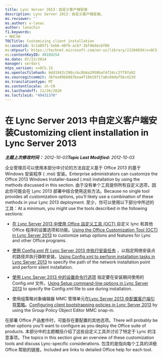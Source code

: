 ```yaml
---
title: Lync Server 2013：自定义客户端安装
description: Lync Server 2013：自定义客户端安装。
ms.reviewer: ''
ms.author: v-lanac
author: lanachin
f1.keywords:
- NOCSH
TOCTitle: Customizing client installation
ms:assetid: 5c1a85f1-5ebb-48fb-acb7-3bf46decbf80
ms:mtpsurl: https://technet.microsoft.com/en-us/library/JJ204934(v=OCS.15)
ms:contentKeyID: 48184254
ms.date: 07/23/2014
manager: serdars
mtps_version: v=OCS.15
ms.openlocfilehash: 8dd1942c298ccbc8b6a2950baf4f24cc2f797a92
ms.sourcegitcommit: 36fee89bb887bea4f18b19f17a8c69daf5bc423d
ms.translationtype: MT
ms.contentlocale: zh-CN
ms.lasthandoff: 11/26/2020
ms.locfileid: "49431370"
---
```

# <a name="customizing-client-installation-in-lync-server-2013"></a><span data-ttu-id="456c0-103">在 Lync Server 2013 中自定义客户端安装</span><span class="sxs-lookup"><span data-stu-id="456c0-103">Customizing client installation in Lync Server 2013</span></span>

<div data-xmlns="http://www.w3.org/1999/xhtml">

<div class="topic" data-xmlns="http://www.w3.org/1999/xhtml" data-msxsl="urn:schemas-microsoft-com:xslt" data-cs="https://msdn.microsoft.com/">

<div data-asp="https://msdn2.microsoft.com/asp">



</div>

<div id="mainSection">

<div id="mainBody"><span data-ttu-id="456c0-104">

<span> </span></span><span class="sxs-lookup"><span data-stu-id="456c0-104">

<span> </span></span></span>

<span data-ttu-id="456c0-105">_**主题上次修改时间：** 2012-10-03_</span><span class="sxs-lookup"><span data-stu-id="456c0-105">_**Topic Last Modified:** 2012-10-03_</span></span>

<span data-ttu-id="456c0-106">企业管理员可以使用本部分中讨论的方法自定义基于 Office 2013 的基于 Windows 安装程序 ( .msi) 安装。</span><span class="sxs-lookup"><span data-stu-id="456c0-106">Enterprise administrators can customize the Office 2013 Windows Installer-based (.msi) installation by using the methods discussed in this section.</span></span> <span data-ttu-id="456c0-107">由于没有单个工具提供所有自定义选项，因此你可能会在 Lync 2013 部署中结合使用这些方法。</span><span class="sxs-lookup"><span data-stu-id="456c0-107">Because no single tool provides all customization options, you’ll likely use a combination of these methods in your Lync 2013 deployment.</span></span> <span data-ttu-id="456c0-108">至少，你可以使用以下部分中所述的工具：</span><span class="sxs-lookup"><span data-stu-id="456c0-108">At a minimum, you might use the tools described in the following sections:</span></span>

  - <span data-ttu-id="456c0-109">[在 Lync Server 2013 中使用 Office 自定义工具 (OCT) ](lync-server-2013-using-the-office-customization-tool-oct.md) 自定义 lync 和其他 Office 程序的设置选项和功能。</span><span class="sxs-lookup"><span data-stu-id="456c0-109">[Using the Office Customization Tool (OCT) in Lync Server 2013](lync-server-2013-using-the-office-customization-tool-oct.md) to customize setup options and features for Lync and other Office programs.</span></span>

  - <span data-ttu-id="456c0-110">[使用 Config.xml 在 Lync Server 2013 中执行安装任务](lync-server-2013-using-config-xml-to-perform-installation-tasks.md) ，以指定网络安装点的路径并执行静默安装。</span><span class="sxs-lookup"><span data-stu-id="456c0-110">[Using Config.xml to perform installation tasks in Lync Server 2013](lync-server-2013-using-config-xml-to-perform-installation-tasks.md) to specify the path of the network installation point and perform silent installation.</span></span>

  - <span data-ttu-id="456c0-111">[使用 Lync Server 2013 中的设置命令行选项](lync-server-2013-using-setup-command-line-options.md) 指定要在安装期间使用的 Config.xml 文件。</span><span class="sxs-lookup"><span data-stu-id="456c0-111">[Using Setup command-line options in Lync Server 2013](lync-server-2013-using-setup-command-line-options.md) to specify the Config.xml file to use during installation.</span></span>

  - <span data-ttu-id="456c0-112">使用组策略对象编辑器 MMC 管理单元在[Lync Server 2013 中配置客户端引导策略](lync-server-2013-configuring-client-bootstrapping-policies.md)。</span><span class="sxs-lookup"><span data-stu-id="456c0-112">[Configuring client bootstrapping policies in Lync Server 2013](lync-server-2013-configuring-client-bootstrapping-policies.md) by using the Group Policy Object Editor MMC snap-in.</span></span>

<span data-ttu-id="456c0-113">在部署 Office 产品套件时，可能存在要配置的其他选项。</span><span class="sxs-lookup"><span data-stu-id="456c0-113">There will probably be other options you’ll want to configure as you deploy the Office suite of products.</span></span> <span data-ttu-id="456c0-114">本部分中的主题概括介绍了这些自定义工具并讨论了特定于 Lync 的注意事项。</span><span class="sxs-lookup"><span data-stu-id="456c0-114">The topics in this section give an overview of these customization tools and discuss Lync-specific considerations.</span></span> <span data-ttu-id="456c0-115">包含的是指向每个工具的详细 Office 帮助的链接。</span><span class="sxs-lookup"><span data-stu-id="456c0-115">Included are links to detailed Office help for each tool.</span></span>

<span data-ttu-id="456c0-116"></div>

<span> </span>

</div>

</div>

</span><span class="sxs-lookup"><span data-stu-id="456c0-116"></div>

<span> </span>

</div>

</div>

</span></span></div>

